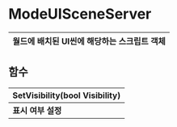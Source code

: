 # **ModeUISceneServer**

| **월드에 배치된 UI씬에 해당하는 스크립트 객체** |
| :--- |
## **함수**

| **SetVisibility(bool Visibility)** |
| :--- |
| **표시 여부 설정** |

